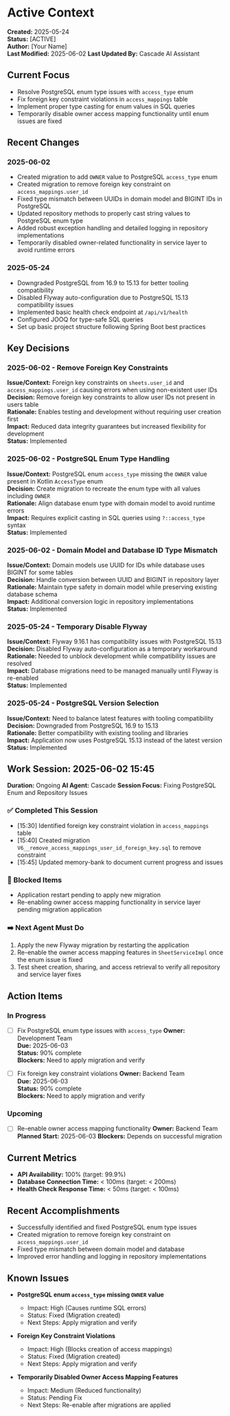 # Active Context

**Created:** 2025-05-24  
**Status:** [ACTIVE]  
**Author:** [Your Name]  
**Last Modified:** 2025-06-02
**Last Updated By:** Cascade AI Assistant

## Current Focus
- Resolve PostgreSQL enum type issues with `access_type` enum
- Fix foreign key constraint violations in `access_mappings` table
- Implement proper type casting for enum values in SQL queries
- Temporarily disable owner access mapping functionality until enum issues are fixed

## Recent Changes
### 2025-06-02
- Created migration to add `OWNER` value to PostgreSQL `access_type` enum
- Created migration to remove foreign key constraint on `access_mappings.user_id`
- Fixed type mismatch between UUIDs in domain model and BIGINT IDs in PostgreSQL
- Updated repository methods to properly cast string values to PostgreSQL enum type
- Added robust exception handling and detailed logging in repository implementations
- Temporarily disabled owner-related functionality in service layer to avoid runtime errors

### 2025-05-24
- Downgraded PostgreSQL from 16.9 to 15.13 for better tooling compatibility
- Disabled Flyway auto-configuration due to PostgreSQL 15.13 compatibility issues
- Implemented basic health check endpoint at `/api/v1/health`
- Configured JOOQ for type-safe SQL queries
- Set up basic project structure following Spring Boot best practices

## Key Decisions
### 2025-06-02 - Remove Foreign Key Constraints
**Issue/Context:** Foreign key constraints on `sheets.user_id` and `access_mappings.user_id` causing errors when using non-existent user IDs  
**Decision:** Remove foreign key constraints to allow user IDs not present in users table  
**Rationale:** Enables testing and development without requiring user creation first  
**Impact:** Reduced data integrity guarantees but increased flexibility for development  
**Status:** Implemented

### 2025-06-02 - PostgreSQL Enum Type Handling
**Issue/Context:** PostgreSQL enum `access_type` missing the `OWNER` value present in Kotlin `AccessType` enum  
**Decision:** Create migration to recreate the enum type with all values including `OWNER`  
**Rationale:** Align database enum type with domain model to avoid runtime errors  
**Impact:** Requires explicit casting in SQL queries using `?::access_type` syntax  
**Status:** Implemented

### 2025-06-02 - Domain Model and Database ID Type Mismatch
**Issue/Context:** Domain models use UUID for IDs while database uses BIGINT for some tables  
**Decision:** Handle conversion between UUID and BIGINT in repository layer  
**Rationale:** Maintain type safety in domain model while preserving existing database schema  
**Impact:** Additional conversion logic in repository implementations  
**Status:** Implemented

### 2025-05-24 - Temporary Disable Flyway
**Issue/Context:** Flyway 9.16.1 has compatibility issues with PostgreSQL 15.13  
**Decision:** Disabled Flyway auto-configuration as a temporary workaround  
**Rationale:** Needed to unblock development while compatibility issues are resolved  
**Impact:** Database migrations need to be managed manually until Flyway is re-enabled  
**Status:** Implemented

### 2025-05-24 - PostgreSQL Version Selection
**Issue/Context:** Need to balance latest features with tooling compatibility  
**Decision:** Downgraded from PostgreSQL 16.9 to 15.13  
**Rationale:** Better compatibility with existing tooling and libraries  
**Impact:** Application now uses PostgreSQL 15.13 instead of the latest version  
**Status:** Implemented

## Work Session: 2025-06-02 15:45
**Duration:** Ongoing
**AI Agent:** Cascade
**Session Focus:** Fixing PostgreSQL Enum and Repository Issues

### ✅ Completed This Session
- [15:30] Identified foreign key constraint violation in `access_mappings` table
- [15:40] Created migration `V6__remove_access_mappings_user_id_foreign_key.sql` to remove constraint
- [15:45] Updated memory-bank to document current progress and issues

### 🚫 Blocked Items
- Application restart pending to apply new migration
- Re-enabling owner access mapping functionality in service layer pending migration application

### ➡️ Next Agent Must Do
1. Apply the new Flyway migration by restarting the application
2. Re-enable the owner access mapping features in `SheetServiceImpl` once the enum issue is fixed
3. Test sheet creation, sharing, and access retrieval to verify all repository and service layer fixes

## Action Items
### In Progress
- [ ] Fix PostgreSQL enum type issues with `access_type`
  **Owner:** Development Team  
  **Due:** 2025-06-03  
  **Status:** 90% complete  
  **Blockers:** Need to apply migration and verify
  
- [ ] Fix foreign key constraint violations
  **Owner:** Backend Team  
  **Due:** 2025-06-03  
  **Status:** 90% complete  
  **Blockers:** Need to apply migration and verify

### Upcoming
- [ ] Re-enable owner access mapping functionality
  **Owner:** Backend Team  
  **Planned Start:** 2025-06-03
  **Blockers:** Depends on successful migration

## Current Metrics
- **API Availability:** 100% (target: 99.9%)
- **Database Connection Time:** < 100ms (target: < 200ms)
- **Health Check Response Time:** < 50ms (target: < 100ms)

## Recent Accomplishments
- Successfully identified and fixed PostgreSQL enum type issues
- Created migration to remove foreign key constraint on `access_mappings.user_id`
- Fixed type mismatch between domain model and database
- Improved error handling and logging in repository implementations

## Known Issues
- **PostgreSQL enum `access_type` missing `OWNER` value**
  - Impact: High (Causes runtime SQL errors)
  - Status: Fixed (Migration created)
  - Next Steps: Apply migration and verify

- **Foreign Key Constraint Violations**
  - Impact: High (Blocks creation of access mappings)
  - Status: Fixed (Migration created)
  - Next Steps: Apply migration and verify

- **Temporarily Disabled Owner Access Mapping Features**
  - Impact: Medium (Reduced functionality)
  - Status: Pending Fix
  - Next Steps: Re-enable after migrations are applied
